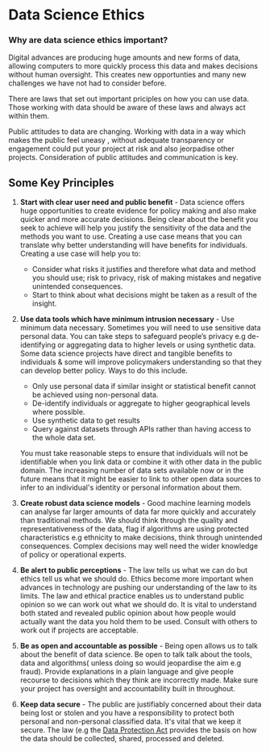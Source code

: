 # Data Science Ethics

### Why are data science ethics important?
Digital advances are producing huge amounts and new forms of data, allowing computers to more quickly process this data and makes decisions without human oversight. This creates new opportunties and many new challenges we have not had to consider before. 

There are laws that set out important priciples on how you can use data. Those working with data should be aware of these laws and always act within them.

Public attitudes to data are changing. Working with data in a way which makes the public feel uneasy , without adequate transparency or engagement could put your project at risk and also jeorpadise other projects. Consideration of public attitudes and communication is key.


## Some Key Principles

1. **Start with clear user need and public benefit** - Data science offers huge opportunities to create evidence for policy making  and also make quicker and more accurate decisions. Being clear about the benefit you seek to achieve will help you justify the sensitivity of the data and the methods you want to use. Creating a use case means that you can translate why better understanding will have benefits for individuals. Creating a use case will help you to:

    * Consider what risks it justifies and therefore what data and method you should use; risk to privacy, risk of making mistakes	and negative unintended consequences.
    * Start to think about what decisions might be taken as a result of the insight.

2. **Use data tools which have minimum intrusion necessary** - Use minimum data necessary. Sometimes you will need to use sensitive data personal data. You can take steps to safeguard people’s privacy e.g de-identifying or aggregating data to higher levels or using synthetic data. Some data science projects have direct and tangible benefits to individuals & some will improve policymakers understanding so that they can develop better policy. Ways to do this include.

   * Only use personal data if similar insight or statistical benefit cannot be achieved using non-personal data.
   * De-identify individuals or aggregate to higher geographical levels where possible.
   * Use synthetic data to get results
   * Query against datasets through APIs rather than having access to the whole data set. 
   
   You must take reasonable steps to ensure that individuals will not be identifiable when you link data or combine it with
  other data in the public domain. The increasing number of data sets available now or in the future means that it might be
  easier to link to other open data sources to infer to an individual's identity or personal information about them.
 
3. **Create robust data science models** - Good machine learning models can analyse far larger amounts of data far more quickly and accurately than traditional methods. We should think through the quality and representativeness of the data, flag if algorithms are using protected characteristics e.g ethnicity to make decisions, think through unintended consequences. Complex decisions may well need the wider knowledge of policy or operational experts.

4. **Be alert to public perceptions** - The law tells us what we can do but ethics tell us what we should do. Ethics become more important when advances in technology are pushing our understanding of the law to its limits. The law and ethical practice enables us to understand public opinion so we can work out what we should do. It is vital to understand both stated and revealed public opinion about how people would actually want the data you hold them to be used. Consult with others to work out if projects are acceptable.

5. **Be as open and accountable as possible** - Being open allows us to talk about the benefit of data science. Be open to talk talk about the tools, data and algorithms( unless doing so would jeopardise the aim e.g fraud). Provide explanations in a plain language and give people recourse to decisions which they think are incorrectly made. Make sure your project has oversight and accountability built in throughout.

6. **Keep data secure** - The public are justifiably concerned about their data being lost or stolen and you have a responsibility to protect both personal and non-personal classified data. It's vital that we keep it secure. The law (e.g the [Data Protection Act](https://ico.org.uk/for-organisations/guide-to-data-protection/principle-5-retention/) provides the basis on how the data should be collected, shared, processed and deleted.

